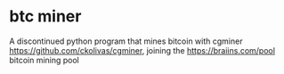 # btc miner
A discontinued python program that mines bitcoin with cgminer https://github.com/ckolivas/cgminer, joining the https://braiins.com/pool bitcoin mining pool


